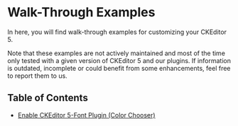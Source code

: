 # Walk-Through Examples

In here, you will find walk-through examples for customizing your CKEditor 5.

Note that these examples are not actively maintained and most of the time
only tested with a given version of CKEditor 5 and our plugins. If information
is outdated, incomplete or could benefit from some enhancements, feel free to
report them to us.

## Table of Contents

* [Enable CKEditor 5-Font Plugin (Color Chooser)](./ckeditor5-font.md)
